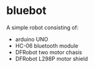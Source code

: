 # bluebot 
A simple robot consisting of:
- arduino UNO
- HC-06 bluetooth module
- DFRobot two motor chasis
- DFRobot L298P motor shield
